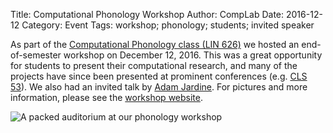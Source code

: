 Title: Computational Phonology Workshop
Author: CompLab
Date: 2016-12-12
Category: Event
Tags: workshop; phonology; students; invited speaker

As part of the [Computational Phonology class (LIN 626)](http://lin626.thomasgraf.net) we hosted an end-of-semester workshop on December 12, 2016.
This was a great opportunity for students to present their computational research, and many of the projects have since been presented at prominent conferences (e.g. [CLS 53](http://chicagolinguisticsociety.org/public/CLS53_Booklet.pdf)).
We also had an invited talk by [Adam Jardine](http://rci.rutgers.edu/~aj591/).
For pictures and more information, please see the [workshop website](https://complab-stonybrook.github.io/compphon_workshop/).

![A packed auditorium at our phonology workshop]({filename}/images/news/2016-12-12_workshop.jpg)
